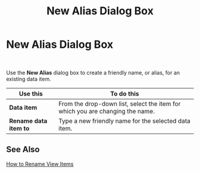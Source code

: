 ﻿---
title: New Alias Dialog Box
TOCTitle: New Alias Dialog Box
ms:assetid: 607f9b7f-35e8-45c0-8bcd-3e080458e06c
ms:mtpsurl: https://msdn.microsoft.com/library/Aa560442(v=BTS.80)
ms:contentKeyID: 51528420
ms.date: 08/30/2017
mtps_version: v=BTS.80
f1_keywords:
- bts06.bam.workbook.newalias
---

# New Alias Dialog Box

 

Use the **New Alias** dialog box to create a friendly name, or alias, for an existing data item.

<table>
<thead>
<tr class="header">
<th>Use this</th>
<th>To do this</th>
</tr>
</thead>
<tbody>
<tr class="odd">
<td><strong>Data item</strong></td>
<td>From the drop-down list, select the item for which you are changing the name.</td>
</tr>
<tr class="even">
<td><strong>Rename data item to</strong></td>
<td>Type a new friendly name for the selected data item.</td>
</tr>
</tbody>
</table>


## See Also

[How to Rename View Items](https://msdn.microsoft.com/library/aa547544\(v=bts.80\))

